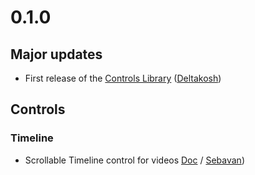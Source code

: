 # 0.1.0

## Major updates
- First release of the [Controls Library](https://doc.babylonjs.com/features/controls) ([Deltakosh](https://github.com/deltakosh/))

## Controls

### Timeline
- Scrollable Timeline control for videos [Doc](https://doc.babylonjs.com/features/timeline) / [Sebavan](https://github.com/sebavan/))